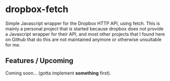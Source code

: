 # dropbox-fetch
Simple Javascript wrapper for the Dropbox HTTP API, using fetch. This is mainly a personal project that is started because dropbox does not provide a Javascript wrapper for their API, and most other projects that I found here on Github that do this are not maintained anymore or otherwise unsuitable for me.

## Features / Upcoming

Coming soon... (gotta implement **something** first).
